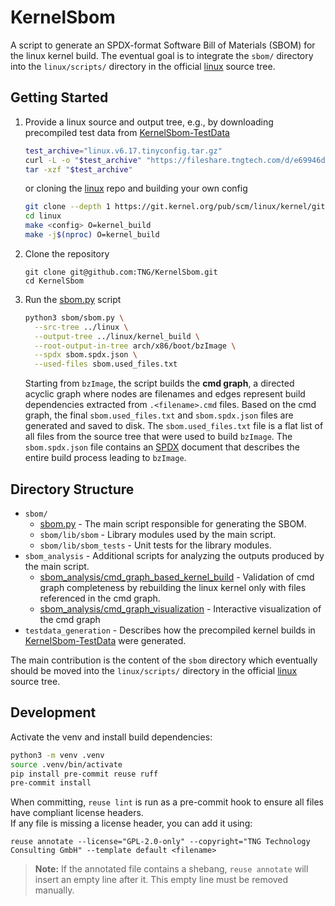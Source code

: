 <!--
SPDX-License-Identifier: GPL-2.0-only
SPDX-FileCopyrightText: 2025 TNG Technology Consulting GmbH
-->

# KernelSbom

A script to generate an SPDX-format Software Bill of Materials (SBOM) for the linux kernel build.
The eventual goal is to integrate the `sbom/` directory into the `linux/scripts/` directory in the official [linux](https://git.kernel.org/pub/scm/linux/kernel/git/torvalds/linux.git/) source tree.

## Getting Started
1. Provide a linux source and output tree, e.g., by downloading precompiled test data from [KernelSbom-TestData](https://fileshare.tngtech.com/d/e69946da808b41f88047/files)
    ```bash
    test_archive="linux.v6.17.tinyconfig.tar.gz"
    curl -L -o "$test_archive" "https://fileshare.tngtech.com/d/e69946da808b41f88047/files/?p=%2F$test_archive&dl=1"
    tar -xzf "$test_archive"
    ```
    or cloning the [linux](https://git.kernel.org/pub/scm/linux/kernel/git/torvalds/linux.git) repo and building your own config
    ```bash
    git clone --depth 1 https://git.kernel.org/pub/scm/linux/kernel/git/torvalds/linux.git
    cd linux
    make <config> O=kernel_build
    make -j$(nproc) O=kernel_build
    ```
2. Clone the repository 
    ```
    git clone git@github.com:TNG/KernelSbom.git
    cd KernelSbom
    ```
3. Run the [sbom.py](sbom/sbom.py) script
    ```bash
    python3 sbom/sbom.py \
      --src-tree ../linux \
      --output-tree ../linux/kernel_build \
      --root-output-in-tree arch/x86/boot/bzImage \
      --spdx sbom.spdx.json \
      --used-files sbom.used_files.txt
    ```
    Starting from `bzImage`, the script builds the **cmd graph**, a directed acyclic graph where nodes are filenames and edges represent build dependencies extracted from `.<filename>.cmd` files. Based on the cmd graph, the final `sbom.used_files.txt` and `sbom.spdx.json` files are generated and saved to disk. 
    The `sbom.used_files.txt` file is a flat list of all files from the source tree that were used to build `bzImage`. The `sbom.spdx.json` file contains an [SPDX](https://github.com/spdx) document that describes the entire build process leading to `bzImage`.

## Directory Structure

- `sbom/`
  - [sbom.py](sbom/sbom.py) - The main script responsible for generating the SBOM.
  - `sbom/lib/sbom` - Library modules used by the main script.
  - `sbom/lib/sbom_tests` - Unit tests for the library modules.
- `sbom_analysis` - Additional scripts for analyzing the outputs produced by the main script.
  - [sbom_analysis/cmd_graph_based_kernel_build](sbom_analysis/cmd_graph_based_kernel_build/README.md) - Validation of cmd graph completeness by rebuilding the linux kernel only with files referenced in the cmd graph.
  - [sbom_analysis/cmd_graph_visualization](sbom_analysis/cmd_graph_visualization/README.md) - Interactive visualization of the cmd graph
- `testdata_generation` - Describes how the precompiled kernel builds in [KernelSbom-TestData](https://fileshare.tngtech.com/library/98e7e6f8-bffe-4a55-a8d2-817d4f3e51e8/KernelSbom-TestData/) were generated.

The main contribution is the content of the `sbom` directory which eventually should be moved into the `linux/scripts/` directory in the official [linux](https://git.kernel.org/pub/scm/linux/kernel/git/torvalds/linux.git/) source tree.

## Development

Activate the venv and install build dependencies:
```bash
python3 -m venv .venv
source .venv/bin/activate
pip install pre-commit reuse ruff
pre-commit install
```

When committing, `reuse lint` is run as a pre-commit hook to ensure all files have compliant license headers.  
If any file is missing a license header, you can add it using:
```
reuse annotate --license="GPL-2.0-only" --copyright="TNG Technology Consulting GmbH" --template default <filename>
```
> **Note:** If the annotated file contains a shebang, `reuse annotate` will insert an empty line after it. This empty line must be removed manually.
